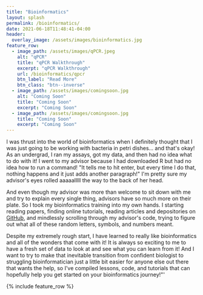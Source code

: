 ```yaml
---
title: "Bioinformatics"
layout: splash
permalink: /bioinformatics/
date: 2021-06-18T11:48:41-04:00
header:
  overlay_image: /assets/images/bioinformatics.jpg
feature_row:
  - image_path: /assets/images/qPCR.jpeg
    alt: "qPCR"
    title: "qPCR Walkthrough"
    excerpt: "qPCR Walkthrough"
    url: /bioinformatics/qpcr
    btn_label: "Read More"
    btn_class: "btn--inverse"
  - image_path: /assets/images/comingsoon.jpg
    alt: "Coming Soon"
    title: "Coming Soon"
    excerpt: "Coming Soon"
  - image_path: /assets/images/comingsoon.jpg
    title: "Coming Soon"
    excerpt: "Coming Soon"
---
```

I was thrust into the world of bioinformatics when I definitely thought that I was just going to be working with bacteria in petri dishes... and that's okay! As an undergrad, I ran my assays, got my data, and then had no idea what to do with it! I went to my advisor because I had downloaded R but had no idea how to run a command! "It tells me to hit enter, but every time I do that, nothing happens and it just adds another paragraph!" I'm pretty sure my advisor's eyes rolled aaaaalllll the way to the back of her head.

And even though my advisor was more than welcome to sit down with me and try to explain every single thing, advisors have so much more on their plate. So I took my bioinformatics training into my own hands. I starting reading papers, finding online tutorials, reading articles and depositories on [GitHub](https://github.com), and mindlessly scrolling through my advisor's code, trying to figure out what all of these random letters, symbols, and numbers meant.

Despite my extremely rough start, I have learned to really like bioinformatics and all of the wonders that come with it! It is always so exciting to me to have a fresh set of data to look at and see what you can learn from it! And I want to try to make that inevitable transition from confident biologist to struggling bioinformatician just a little bit easier for anyone else out there that wants the help, so I've compiled lessons, code, and tutorials that can hopefully help you get started on your bioinformatics journey!"'

{% include feature_row %}
